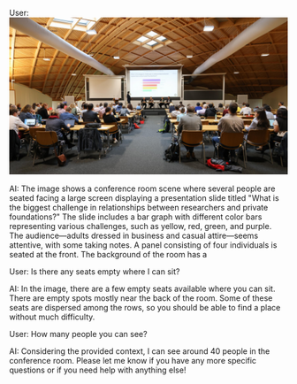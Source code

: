 User: ![EPFL classroom](./classroom.jpg)

AI: The image shows a conference room scene where several people are seated facing a large screen displaying a presentation slide titled "What is the biggest challenge in relationships between researchers and private foundations?" The slide includes a bar graph with different color bars representing various challenges, such as yellow, red, green, and purple. The audience—adults dressed in business and casual attire—seems attentive, with some taking notes. A panel consisting of four individuals is seated at the front. The background of the room has a

User: Is there any seats empty where I can sit?

AI: In the image, there are a few empty seats available where you can sit. There are empty spots mostly near the back of the room. Some of these seats are dispersed among the rows, so you should be able to find a place without much difficulty.

User: How many people you can see?

AI: Considering the provided context, I can see around 40 people in the conference room. Please let me know if you have any more specific questions or if you need help with anything else!
